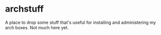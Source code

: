 # archstuff
A place to drop some stuff that's useful for installing and administering my arch boxes. Not much here yet.
